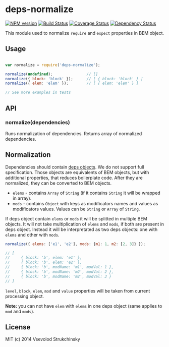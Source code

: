 # deps-normalize

[![NPM version][npm-image]][npm-url] [![Build Status][travis-image]][travis-url] [![Coverage Status][coveralls-image]][coveralls-url] [![Dependency Status][depstat-image]][depstat-url]

This module used to normalize `require` and `expect` properties in BEM object.

## Usage

```js

var normalize = require('deps-normalize');

normalize(undefined);               // []
normalize({ block: 'block' });      // [ { block: 'block' } ]
normalize({ elem: 'elem' });        // [ { elem: 'elem' } ]

// See more examples in tests
```

## API

### normalize(dependencies)

Runs normalization of dependencies. Returns array of normalized dependencies.

## Normalization

Dependencies should contain [deps objects](http://bem.info/tools/bem/bem-tools/depsjs/). We do not support full specification. Those objects are equivalents of BEM objects, but with additional properties, that reduces boilerplate code. After they are normalized, they can be converted to BEM objects.

 * `elems` - contains `Array` of `String` (if it contains `String` it will be wrapped in array).
 * `mods` - contains `Object` with keys as modificators names and values as modificators values. Values can be `String` or `Array` of `String`.

If deps object contain `elems` or `mods` it will be splitted in multiple BEM objects. It will not take multiplication of `elems` and `mods`, if both are present in deps object. Instead it will be interpretated as two deps objects: one with `elems` and other with `mods`.

```js
normalize({ elems: ['e1', 'e2'], mods: {m1: 1, m2: [2, 3]} });

// [
//     { block: 'b', elem: 'e1' },
//     { block: 'b', elem: 'e2' },
//     { block: 'b', modName: 'm1', modVal: 1 },
//     { block: 'b', modName: 'm2', modVal: 2 },
//     { block: 'b', modName: 'm2', modVal: 3 }
// ]
```

`level`, `block`, `elem`, `mod` and `value` properties will be taken from current processing object.

__Note:__ you can not have `elem` with `elems` in one deps object (same applies to `mod` and `mods`).

## License

MIT (c) 2014 Vsevolod Strukchinsky

[npm-url]: https://npmjs.org/package/deps-normalize
[npm-image]: http://img.shields.io/npm/v/deps-normalize.svg?style=flat

[travis-url]: http://travis-ci.org/floatdrop/deps-normalize
[travis-image]: http://img.shields.io/travis/floatdrop/deps-normalize.svg?branch=master&style=flat

[depstat-url]: https://david-dm.org/floatdrop/deps-normalize
[depstat-image]: http://img.shields.io/david/floatdrop/deps-normalize.svg?style=flat

[coveralls-url]: https://coveralls.io/r/floatdrop/deps-normalize
[coveralls-image]: http://img.shields.io/coveralls/floatdrop/deps-normalize.svg?style=flat
